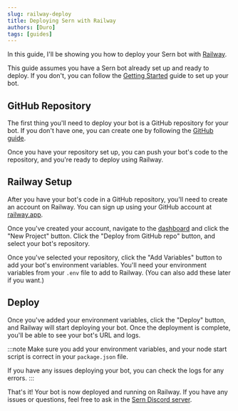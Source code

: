 ```yaml
---
slug: railway-deploy
title: Deploying Sern with Railway
authors: [Duro]
tags: [guides]
---
```


In this guide, I'll be showing you how to deploy your Sern bot with [Railway](https://railway.app/).

This guide assumes you have a Sern bot already set up and ready to deploy. If you don't, you can follow the [Getting Started](/blog/getting-started) guide to set up your bot.

## GitHub Repository

The first thing you'll need to deploy your bot is a GitHub repository for your bot. If you don't have one, you can create one by following the [GitHub guide](https://docs.github.com/en/get-started/quickstart/create-a-repo).

Once you have your repository set up, you can push your bot's code to the repository, and you're ready to deploy using Railway.

## Railway Setup

After you have your bot's code in a GitHub repository, you'll need to create an account on Railway. You can sign up using your GitHub account at [railway.app](https://railway.app/).

Once you've created your account, navigate to the [dashboard](https://railway.app/dashboard) and click the "New Project" button. Click the "Deploy from GitHub repo" button, and select your bot's repository.

Once you've selected your repository, click the "Add Variables" button to add your bot's environment variables. You'll need your environment variables from your `.env` file to add to Railway. (You can also add these later if you want.)

## Deploy

Once you've added your environment variables, click the "Deploy" button, and Railway will start deploying your bot. Once the deployment is complete, you'll be able to see your bot's URL and logs.

:::note
Make sure you add your environment variables, and your node start script is correct in your `package.json` file.

If you have any issues deploying your bot, you can check the logs for any errors.
:::

That's it! Your bot is now deployed and running on Railway. If you have any issues or questions, feel free to ask in the [Sern Discord server](https://sern.dev/discord).
